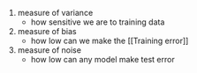 1. measure of variance
	- how sensitive we are to training data
2. measure of bias
	- how low can we make the [[Training error]]
3. measure of noise
	- how low can any model make test error